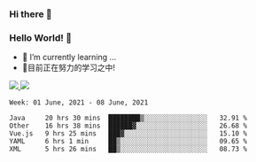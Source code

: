 ### Hi there 👋
### Hello World! 🙌

- 🌱 I’m currently learning ...
- 📖目前正在努力的学习之中!

<a href="https://github.com/anuraghazra/github-readme-stats">
  <img src="https://github-readme-stats.vercel.app/api?username=keyboardWithDream&show_icons=true&repo=github-readme-stats" />
</a>
<a href="https://github.com/anuraghazra/convoychat">
  <img src="https://github-readme-stats.vercel.app/api/top-langs/?username=keyboardWithDream&layout=compact&repo=convoychat" />
</a>



<!--START_SECTION:waka-->
```text
Week: 01 June, 2021 - 08 June, 2021

Java     20 hrs 30 mins  ████████▒░░░░░░░░░░░░░░░░   32.91 % 
Other    16 hrs 38 mins  ██████▓░░░░░░░░░░░░░░░░░░   26.68 % 
Vue.js   9 hrs 25 mins   ███▓░░░░░░░░░░░░░░░░░░░░░   15.10 % 
YAML     6 hrs 1 min     ██▒░░░░░░░░░░░░░░░░░░░░░░   09.65 % 
XML      5 hrs 26 mins   ██▒░░░░░░░░░░░░░░░░░░░░░░   08.73 % 
```
<!--END_SECTION:waka-->
